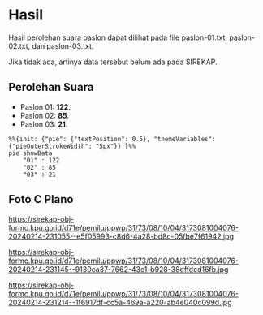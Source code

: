 # Hasil

Hasil perolehan suara paslon dapat dilihat pada file paslon-01.txt, paslon-02.txt, dan paslon-03.txt.

Jika tidak ada, artinya data tersebut belum ada pada SIREKAP.

## Perolehan Suara

 * Paslon 01: **122**.
 * Paslon 02: **85**.
 * Paslon 03: **21**.

```mermaid
%%{init: {"pie": {"textPosition": 0.5}, "themeVariables": {"pieOuterStrokeWidth": "5px"}} }%%
pie showData
    "01" : 122
    "02" : 85
    "03" : 21
```
## Foto C Plano

https://sirekap-obj-formc.kpu.go.id/d71e/pemilu/ppwp/31/73/08/10/04/3173081004076-20240214-231055--e5f05993-c8d6-4a28-bd8c-05fbe7f61942.jpg

https://sirekap-obj-formc.kpu.go.id/d71e/pemilu/ppwp/31/73/08/10/04/3173081004076-20240214-231145--9130ca37-7662-43c1-b928-38dffdcd16fb.jpg

https://sirekap-obj-formc.kpu.go.id/d71e/pemilu/ppwp/31/73/08/10/04/3173081004076-20240214-231214--1f6917df-cc5a-469a-a220-ab4e040c099d.jpg
